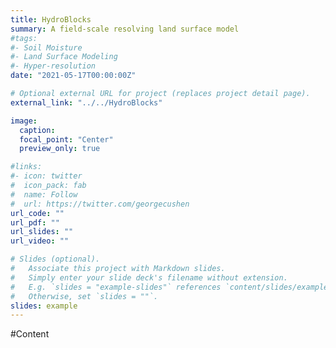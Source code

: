 ```yaml
---
title: HydroBlocks
summary: A field-scale resolving land surface model 
#tags:
#- Soil Moisture
#- Land Surface Modeling
#- Hyper-resolution
date: "2021-05-17T00:00:00Z"

# Optional external URL for project (replaces project detail page).
external_link: "../../HydroBlocks"

image:
  caption: 
  focal_point: "Center"
  preview_only: true

#links:
#- icon: twitter
#  icon_pack: fab
#  name: Follow
#  url: https://twitter.com/georgecushen
url_code: ""
url_pdf: ""
url_slides: ""
url_video: ""

# Slides (optional).
#   Associate this project with Markdown slides.
#   Simply enter your slide deck's filename without extension.
#   E.g. `slides = "example-slides"` references `content/slides/example-slides.md`.
#   Otherwise, set `slides = ""`.
slides: example
---
```


#Content

